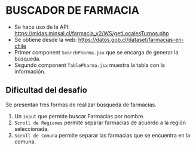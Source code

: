 # BUSCADOR DE FARMACIA

- Se hace uso de la API: https://midas.minsal.cl/farmacia_v2/WS/getLocalesTurnos.php
- Se obtiene desde la web: https://datos.gob.cl/dataset/farmacias-en-chile
- Primer component `SearchPharma.jsx` que se encarga de generar la búsqueda.
- Segundo component `TablePharma.jsx` muestra la tabla con la información.

## Dificultad del desafío

Se presentan tres formas de realizar búsqueda de farmacias.
1. Un `input` que permite buscar Farmacias por nombre.
2. `Scroll de Regiones` permite separar farmacias de acuerdo a la región seleccionada.
3. `Scroll de Comuna` permite separar las farmacias que se encuentra en la comuna.
